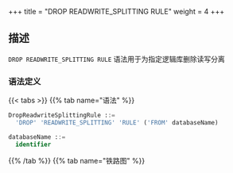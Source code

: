 +++
title = "DROP READWRITE_SPLITTING RULE"
weight = 4
+++

## 描述

`DROP READWRITE_SPLITTING RULE` 语法用于为指定逻辑库删除读写分离

### 语法定义

{{< tabs >}}
{{% tab name="语法" %}}
```sql
DropReadwriteSplittingRule ::=
  'DROP' 'READWRITE_SPLITTING' 'RULE' ('FROM' databaseName)

databaseName ::=
  identifier
```
{{% /tab %}}
{{% tab name="铁路图" %}}
<iframe frameborder="0" name="diagram" id="diagram" width="100%" height="100%"></iframe>
{{% /tab %}}
{{< /tabs >}}

### 补充说明

- 未指定 `databaseName` 时，默认是当前使用的 `DATABASE`。 如果也未使用 `DATABASE` 则会提示 `No database selected`。

### 示例

- 为指定逻辑库删除读写分离规则
 
```sql
DROP READWRITE_SPLITTING RULE ms_group_1 FROM test1;
```

- 为当前逻辑库删除读写分离规则

```sql
DROP READWRITE_SPLITTING RULE ms_group_1;
```

### 保留字

`DROP`、`READWRITE_SPLITTING`、`RULE`

### 相关链接

- [保留字](/cn/reference/distsql/syntax/reserved-word/)